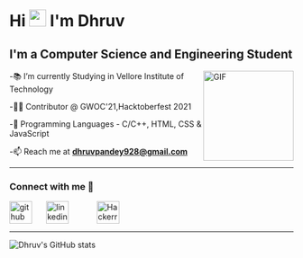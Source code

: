 <h1 align="left">Hi <img src="https://raw.githubusercontent.com/MartinHeinz/MartinHeinz/master/wave.gif" width="30px"> I'm Dhruv </h1>

## I'm a Computer Science and Engineering Student 

<img align="right" alt="GIF" height="160px" src="https://media.giphy.com/media/du3J3cXyzhj75IOgvA/giphy.gif">


-📚 I’m currently Studying in Vellore Institute of Technology

-👨‍💻 Contributor @ GWOC'21,Hacktoberfest 2021



-🌱 Programming Languages - C/C++, HTML, CSS & JavaScript

-📫 Reach me at **dhruvpandey928@gmail.com**

---


### Connect with me 📝
[<img src="https://img.icons8.com/material-outlined/24/000000/github.png" alt='github' height='40'>](https://github.com/dhruvpandey08)[<img src='https://img.icons8.com/cute-clipart/64/000000/linkedin.png' alt='linkedin' height='40' hspace='25'>](https://www.linkedin.com/in/dhruvpandey08)[<img src='https://icons8.com/icons/set/hackerrank' alt='Hackerrank' height='40' hspace='25'>](https://www.hackerrank.com/dhruvpandey928)

---

![Dhruv's GitHub stats](https://github-readme-stats.vercel.app/api?username=dhruvpandey08&show_icons=true&theme=tokyonight&hide=stars)                                     





